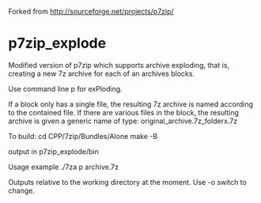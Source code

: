 Forked from http://sourceforge.net/projects/p7zip/

p7zip_explode
=============

Modified version of p7zip which supports archive exploding, that is, creating a new 7z archive for each of an archives blocks.

Use command line p for exPloding.

If a block only has a single file, the resulting 7z archive is named according to the contained file.
If there are various files in the block, the resulting archive is given a generic name of type: original_archive.7z_folderx.7z

To build:
cd CPP/7zip/Bundles/Alone
make -B

output in p7zip_explode/bin

Usage example
./7za p archive.7z

Outputs relative to the working directory at the moment. Use -o switch to change. 
